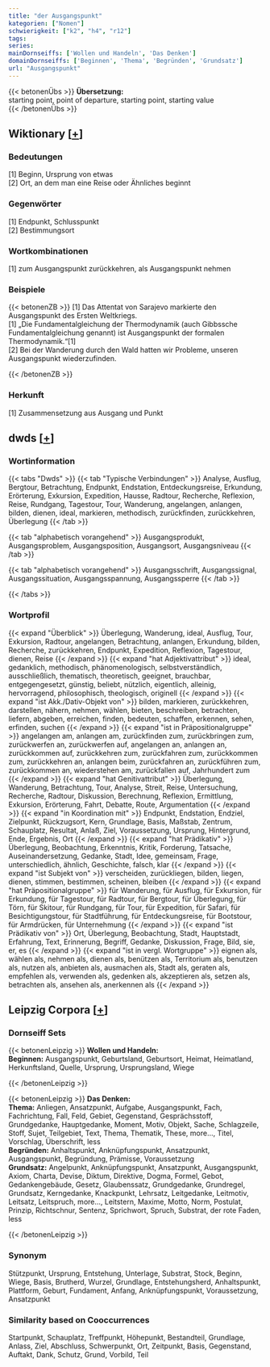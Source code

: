 ```yaml
---
title: "der Ausgangspunkt"
kategorien: ["Nomen"]
schwierigkeit: ["k2", "h4", "r12"]
tags:
series:
mainDornseiffs: ['Wollen und Handeln', 'Das Denken']
domainDornseiffs: ['Beginnen', 'Thema', 'Begründen', 'Grundsatz']
url: "Ausgangspunkt"
---
```


{{< betonenÜbs >}}
**Übersetzung:**  
starting point, point of departure, starting  point, starting  value  
{{< /betonenÜbs >}}

## Wiktionary [[+](https://de.wiktionary.org/wiki/Ausgangspunkt)]

### Bedeutungen
[1] Beginn, Ursprung von etwas  
[2] Ort, an dem man eine Reise oder Ähnliches beginnt  

### Gegenwörter
[1] Endpunkt, Schlusspunkt  
[2] Bestimmungsort  

### Wortkombinationen
[1] zum Ausgangspunkt zurückkehren, als Ausgangspunkt nehmen  

### Beispiele
{{< betonenZB >}}
[1] Das Attentat von Sarajevo markierte den Ausgangspunkt des Ersten Weltkriegs.  
[1] „Die Fundamentalgleichung der Thermodynamik (auch Gibbssche Fundamentalgleichung genannt) ist Ausgangspunkt der formalen Thermodynamik.“[1]  
[2] Bei der Wanderung durch den Wald hatten wir Probleme, unseren Ausgangspunkt wiederzufinden.  

{{< /betonenZB >}}
### Herkunft
[1] Zusammensetzung aus Ausgang und Punkt  



## dwds [[+](https://www.dwds.de/wb/Ausgangspunkt)]

### Wortinformation
{{< tabs "Dwds" >}}
{{< tab "Typische Verbindungen" >}}
Analyse, Ausflug, Bergtour, Betrachtung, Endpunkt, Endstation, Entdeckungsreise, Erkundung, Erörterung, Exkursion, Expedition, Hausse, Radtour, Recherche, Reflexion, Reise, Rundgang, Tagestour, Tour, Wanderung, angelangen, anlangen, bilden, dienen, ideal, markieren, methodisch, zurückfinden, zurückkehren, Überlegung
{{< /tab >}}

{{< tab "alphabetisch vorangehend" >}}
Ausgangsprodukt, Ausgangsproblem, Ausgangsposition, Ausgangsort, Ausgangsniveau
{{< /tab >}}

{{< tab "alphabetisch vorangehend" >}}
Ausgangsschrift, Ausgangssignal, Ausgangssituation, Ausgangsspannung, Ausgangssperre
{{< /tab >}}

{{< /tabs >}}

### Wortprofil
{{< expand "Überblick" >}} Überlegung, Wanderung, ideal, Ausflug, Tour, Exkursion, Radtour, angelangen, Betrachtung, anlangen, Erkundung, bilden, Recherche, zurückkehren, Endpunkt, Expedition, Reflexion, Tagestour, dienen, Reise {{< /expand >}}
{{< expand "hat Adjektivattribut" >}} ideal, gedanklich, methodisch, phänomenologisch, selbstverständlich, ausschließlich, thematisch, theoretisch, geeignet, brauchbar, entgegengesetzt, günstig, beliebt, nützlich, eigentlich, alleinig, hervorragend, philosophisch, theologisch, originell {{< /expand >}}
{{< expand "ist Akk./Dativ-Objekt von" >}} bilden, markieren, zurückkehren, darstellen, nähern, nehmen, wählen, bieten, beschreiben, betrachten, liefern, abgeben, erreichen, finden, bedeuten, schaffen, erkennen, sehen, erfinden, suchen {{< /expand >}}
{{< expand "ist in Präpositionalgruppe" >}} angelangen am, anlangen am, zurückfinden zum, zurückbringen zum, zurückwerfen an, zurückwerfen auf, angelangen an, anlangen an, zurückkommen auf, zurückkehren zum, zurückfahren zum, zurückkommen zum, zurückkehren an, anlangen beim, zurückfahren an, zurückführen zum, zurückkommen an, wiederstehen am, zurückfallen auf, Jahrhundert zum {{< /expand >}}
{{< expand "hat Genitivattribut" >}} Überlegung, Wanderung, Betrachtung, Tour, Analyse, Streit, Reise, Untersuchung, Recherche, Radtour, Diskussion, Berechnung, Reflexion, Ermittlung, Exkursion, Erörterung, Fahrt, Debatte, Route, Argumentation {{< /expand >}}
{{< expand "in Koordination mit" >}} Endpunkt, Endstation, Endziel, Zielpunkt, Rückzugsort, Kern, Grundlage, Basis, Maßstab, Zentrum, Schauplatz, Resultat, Anlaß, Ziel, Voraussetzung, Ursprung, Hintergrund, Ende, Ergebnis, Ort {{< /expand >}}
{{< expand "hat Prädikativ" >}} Überlegung, Beobachtung, Erkenntnis, Kritik, Forderung, Tatsache, Auseinandersetzung, Gedanke, Stadt, Idee, gemeinsam, Frage, unterschiedlich, ähnlich, Geschichte, falsch, klar {{< /expand >}}
{{< expand "ist Subjekt von" >}} verscheiden, zurückliegen, bilden, liegen, dienen, stimmen, bestimmen, scheinen, bleiben {{< /expand >}}
{{< expand "hat Präpositionalgruppe" >}} für Wanderung, für Ausflug, für Exkursion, für Erkundung, für Tagestour, für Radtour, für Bergtour, für Überlegung, für Törn, für Skitour, für Rundgang, für Tour, für Expedition, für Safari, für Besichtigungstour, für Stadtführung, für Entdeckungsreise, für Bootstour, für Armdrücken, für Unternehmung {{< /expand >}}
{{< expand "ist Prädikativ von" >}} Ort, Überlegung, Beobachtung, Stadt, Hauptstadt, Erfahrung, Text, Erinnerung, Begriff, Gedanke, Diskussion, Frage, Bild, sie, er, es {{< /expand >}}
{{< expand "ist in vergl. Wortgruppe" >}} eignen als, wählen als, nehmen als, dienen als, benützen als, Territorium als, benutzen als, nutzen als, anbieten als, ausmachen als, Stadt als, geraten als, empfehlen als, verwenden als, gedenken als, akzeptieren als, setzen als, betrachten als, ansehen als, anerkennen als {{< /expand >}}

## Leipzig Corpora [[+](https://corpora.uni-leipzig.de/en/res?word=Ausgangspunkt&corpusId=deu_newscrawl-public_2018)]

### Dornseiff Sets
{{< betonenLeipzig >}}
**Wollen und Handeln:**  
**Beginnen:** Ausgangspunkt, Geburtsland, Geburtsort, Heimat, Heimatland, Herkunftsland, Quelle, Ursprung, Ursprungsland, Wiege  

{{< /betonenLeipzig >}}


{{< betonenLeipzig >}}
**Das Denken:**  
**Thema:** Anliegen, Ansatzpunkt, Aufgabe, Ausgangspunkt, Fach, Fachrichtung, Fall, Feld, Gebiet, Gegenstand, Gesprächsstoff, Grundgedanke, Hauptgedanke, Moment, Motiv, Objekt, Sache, Schlagzeile, Stoff, Sujet, Teilgebiet, Text, Thema, Thematik, These, more..., Titel, Vorschlag, Überschrift, less  
**Begründen:** Anhaltspunkt, Anknüpfungspunkt, Ansatzpunkt, Ausgangspunkt, Begründung, Prämisse, Voraussetzung  
**Grundsatz:** Angelpunkt, Anknüpfungspunkt, Ansatzpunkt, Ausgangspunkt, Axiom, Charta, Devise, Diktum, Direktive, Dogma, Formel, Gebot, Gedankengebäude, Gesetz, Glaubenssatz, Grundgedanke, Grundregel, Grundsatz, Kerngedanke, Knackpunkt, Lehrsatz, Leitgedanke, Leitmotiv, Leitsatz, Leitspruch, more..., Leitstern, Maxime, Motto, Norm, Postulat, Prinzip, Richtschnur, Sentenz, Sprichwort, Spruch, Substrat, der rote Faden, less  

{{< /betonenLeipzig >}}

### Synonym
Stützpunkt, Ursprung, Entstehung, Unterlage, Substrat, Stock, Beginn, Wiege, Basis, Brutherd, Wurzel, Grundlage, Entstehungsherd, Anhaltspunkt, Plattform, Geburt, Fundament, Anfang, Anknüpfungspunkt, Voraussetzung, Ansatzpunkt


### Similarity based on Cooccurrences
Startpunkt, Schauplatz, Treffpunkt, Höhepunkt, Bestandteil, Grundlage, Anlass, Ziel, Abschluss, Schwerpunkt, Ort, Zeitpunkt, Basis, Gegenstand, Auftakt, Dank, Schutz, Grund, Vorbild, Teil

